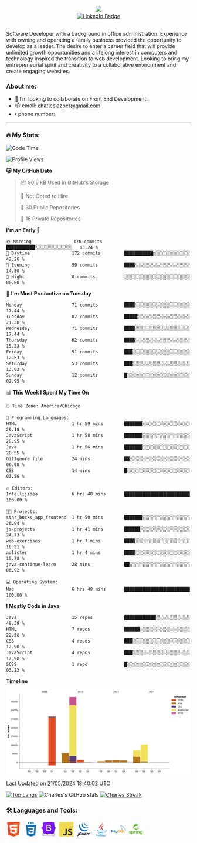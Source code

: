 <div id="header" align="center">
  <img src="https://media.giphy.com/media/O2PhyxtkFwCtUO6nen/giphy.gif" width="100"/>
</div>

<div id="badges" align="center">
  <a href="https://www.linkedin.com/in/charles-jazper/">
    <img src="https://img.shields.io/badge/LinkedIn-blue?style=for-the-badge&logo=linkedin&logoColor=white" alt="LinkedIn Badge"/>
  </a>
</div>

<div id="profile-views" align="center">
  <img src="https://komarev.com/ghpvc/?username=charlesaggasid&style=flat-square&color=blue" alt=""/>
</div>

Software Developer with a background in office administration. Experience with owning and operating a family business provided the opportunity to develop as a leader. The desire to enter a career field that will provide unlimited growth opportunities and a lifelong interest in computers and technology inspired the transition to web development. Looking to bring my entrepreneurial spirit and creativity to a collaborative environment and create engaging websites.

### About me:
- 💞️ I’m looking to collaborate on Front End Development.
- 📫 email: charlesjazper@gmail.com
- 📞 phone number: 
---
### 🔥 My Stats:
<!--START_SECTION:waka-->
![Code Time](http://img.shields.io/badge/Code%20Time-513%20hrs%2050%20mins-blue)

![Profile Views](http://img.shields.io/badge/Profile%20Views-0-blue)

**🐱 My GitHub Data** 

> 📦 90.6 kB Used in GitHub's Storage 
 > 
> 🚫 Not Opted to Hire
 > 
> 📜 30 Public Repositories 
 > 
> 🔑 16 Private Repositories 
 > 
**I'm an Early 🐤** 

```text
🌞 Morning                176 commits         ███████████░░░░░░░░░░░░░░   43.24 % 
🌆 Daytime                172 commits         ███████████░░░░░░░░░░░░░░   42.26 % 
🌃 Evening                59 commits          ████░░░░░░░░░░░░░░░░░░░░░   14.50 % 
🌙 Night                  0 commits           ░░░░░░░░░░░░░░░░░░░░░░░░░   00.00 % 
```
📅 **I'm Most Productive on Tuesday** 

```text
Monday                   71 commits          ████░░░░░░░░░░░░░░░░░░░░░   17.44 % 
Tuesday                  87 commits          █████░░░░░░░░░░░░░░░░░░░░   21.38 % 
Wednesday                71 commits          ████░░░░░░░░░░░░░░░░░░░░░   17.44 % 
Thursday                 62 commits          ████░░░░░░░░░░░░░░░░░░░░░   15.23 % 
Friday                   51 commits          ███░░░░░░░░░░░░░░░░░░░░░░   12.53 % 
Saturday                 53 commits          ███░░░░░░░░░░░░░░░░░░░░░░   13.02 % 
Sunday                   12 commits          █░░░░░░░░░░░░░░░░░░░░░░░░   02.95 % 
```


📊 **This Week I Spent My Time On** 

```text
🕑︎ Time Zone: America/Chicago

💬 Programming Languages: 
HTML                     1 hr 59 mins        ███████░░░░░░░░░░░░░░░░░░   29.18 % 
JavaScript               1 hr 58 mins        ███████░░░░░░░░░░░░░░░░░░   28.95 % 
Java                     1 hr 56 mins        ███████░░░░░░░░░░░░░░░░░░   28.55 % 
GitIgnore file           24 mins             ██░░░░░░░░░░░░░░░░░░░░░░░   06.08 % 
CSS                      14 mins             █░░░░░░░░░░░░░░░░░░░░░░░░   03.56 % 

🔥 Editors: 
Intellijidea             6 hrs 48 mins       █████████████████████████   100.00 % 

🐱‍💻 Projects: 
star_bucks_app_frontend  1 hr 50 mins        ███████░░░░░░░░░░░░░░░░░░   26.94 % 
js-projects              1 hr 41 mins        ██████░░░░░░░░░░░░░░░░░░░   24.73 % 
web-exercises            1 hr 7 mins         ████░░░░░░░░░░░░░░░░░░░░░   16.51 % 
adlister                 1 hr 4 mins         ████░░░░░░░░░░░░░░░░░░░░░   15.78 % 
java-continue-learn      28 mins             ██░░░░░░░░░░░░░░░░░░░░░░░   06.92 % 

💻 Operating System: 
Mac                      6 hrs 48 mins       █████████████████████████   100.00 % 
```

**I Mostly Code in Java** 

```text
Java                     15 repos            ████████████░░░░░░░░░░░░░   48.39 % 
HTML                     7 repos             ██████░░░░░░░░░░░░░░░░░░░   22.58 % 
CSS                      4 repos             ███░░░░░░░░░░░░░░░░░░░░░░   12.90 % 
JavaScript               4 repos             ███░░░░░░░░░░░░░░░░░░░░░░   12.90 % 
SCSS                     1 repo              █░░░░░░░░░░░░░░░░░░░░░░░░   03.23 % 
```



**Timeline**

![Lines of Code chart](https://raw.githubusercontent.com/charlesaggasid/charlesaggasid/main/assets/bar_graph.png)


 Last Updated on 21/05/2024 18:40:02 UTC
<!--END_SECTION:waka-->

[![Top Langs](https://github-readme-stats.vercel.app/api/top-langs/?username=charlesaggasid&layout=compact)](https://github.com/charlesaggasid/github-readme-stats)
![Charles's GitHub stats](https://github-readme-stats.vercel.app/api?username=charlesaggasid&count_private=true&show_icons=true&theme=dracula)
[![Charles Streak](http://github-readme-streak-stats.herokuapp.com?user=charlesaggasid&theme=dark&background=000000)](https://git.io/streak-stats)


### 🛠️  Languages and Tools:
<div>
<img src="https://github.com/devicons/devicon/blob/master/icons/html5/html5-original.svg" title="HTML5" alt="HTML" width="40" height="40"/>&nbsp;
<img src="https://github.com/devicons/devicon/blob/master/icons/css3/css3-plain-wordmark.svg"  title="CSS3" alt="CSS" width="40" height="40"/>&nbsp;
<img src="https://github.com/devicons/devicon/blob/master/icons/bootstrap/bootstrap-original-wordmark.svg"  title="Bootstrap" alt="Bootstrap" width="40" height="40"/>&nbsp;
<img src="https://github.com/devicons/devicon/blob/master/icons/javascript/javascript-original.svg" title="JavaScript" alt="JavaScript" width="40" height="40"/>&nbsp;
  <img src="https://github.com/devicons/devicon/blob/master/icons/jquery/jquery-original-wordmark.svg" title="jQuery" alt="jQuery" width="40" height="40"/>&nbsp;
<img src="https://github.com/devicons/devicon/blob/master/icons/java/java-original.svg" title="Java"  alt="Java" width="40" height="40"/>&nbsp;
<img src="https://github.com/devicons/devicon/blob/master/icons/mysql/mysql-original-wordmark.svg" title="MySQL"  alt="MySQL" width="40" height="40"/>&nbsp;
<img src="https://github.com/devicons/devicon/blob/master/icons/spring/spring-original-wordmark.svg" title="Spring"  alt="Spring" width="40" height="40"/>&nbsp;  
</div>
<!---
charlesaggasid/charlesaggasid is a ✨ special ✨ repository because its `README.md` (this file) appears on your GitHub profile.
You can click the Preview link to take a look at your changes.
--->
